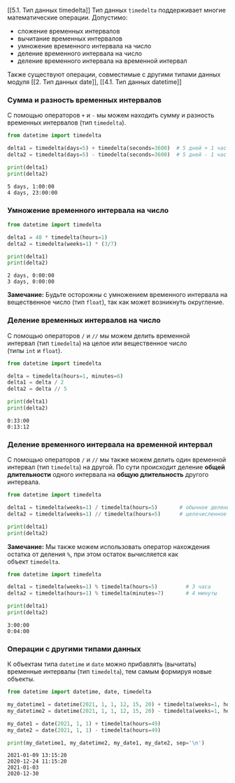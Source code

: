 [[5.1. Тип данных timedelta]]
Тип данных `timedelta` поддерживает многие математические операции. Допустимо:
- сложение временных интервалов
- вычитание временных интервалов
- умножение временного интервала на число
- деление временного интервала на число
- деление временного интервала на временной интервал

Также существуют операции, совместимые с другими типами данных модуля 
[[2. Тип данных date]], [[4.1. Тип данных datetime]]

### Сумма и разность временных интервалов

С помощью операторов `+` и `-` мы можем находить сумму и разность временных интервалов (тип `timedelta`).
```python
from datetime import timedelta

delta1 = timedelta(days=5) + timedelta(seconds=3600)  # 5 дней + 1 час
delta2 = timedelta(days=5) - timedelta(seconds=3600)  # 5 дней - 1 час

print(delta1)
print(delta2)
```
```output
5 days, 1:00:00
4 days, 23:00:00
```
### Умножение временного интервала на число
```python
from datetime import timedelta

delta1 = 48 * timedelta(hours=1)
delta2 = timedelta(weeks=1) * (3/7)

print(delta1)
print(delta2)
```
```output
2 days, 0:00:00
3 days, 0:00:00
```

**Замечание:** Будьте осторожны с умножением временного интервала на вещественное число (тип `float`), так как может возникнуть округление.

### Деление временных интервалов на число

С помощью операторов `/` и `//` мы можем делить временной интервал (тип `timedelta`) на целое или вещественное число (типы `int` и `float`).
```python
from datetime import timedelta

delta = timedelta(hours=1, minutes=6)
delta1 = delta / 2
delta2 = delta // 5

print(delta1)
print(delta2)
```
```output
0:33:00
0:13:12
```
### Деление временного интервала на временной интервал

С помощью операторов `/` и `//` мы также можем делить один временной интервал (тип `timedelta`) на другой. По сути происходит деление **общей длительности** одного интервала на **общую длительность** другого интервала.
```python
from datetime import timedelta

delta1 = timedelta(weeks=1) / timedelta(hours=5)       # обычное деление, результат float
delta2 = timedelta(weeks=1) // timedelta(hours=5)      # целочисленное деление, результат int

print(delta1)
print(delta2)
```

**Замечание:** Мы также можем использовать оператор нахождения остатка от деления `%`, при этом остаток вычисляется как объект `timedelta`.
```python
from datetime import timedelta

delta1 = timedelta(weeks=1) % timedelta(hours=5)         # 3 часа
delta2 = timedelta(hours=1) % timedelta(minutes=7)       # 4 минуты

print(delta1)
print(delta2)
```
```output
3:00:00
0:04:00
```
### Операции с другими типами данных
К объектам типа `datetime` и `date` можно прибавлять (вычитать) временные интервалы (тип `timedelta`), тем самым формируя новые объекты.

```python
from datetime import datetime, date, timedelta

my_datetime1 = datetime(2021, 1, 1, 12, 15, 20) + timedelta(weeks=1, hours=25)
my_datetime2 = datetime(2021, 1, 1, 12, 15, 20) - timedelta(weeks=1, hours=25)

my_date1 = date(2021, 1, 1) + timedelta(hours=49)
my_date2 = date(2021, 1, 1) - timedelta(hours=49)

print(my_datetime1, my_datetime2, my_date1, my_date2, sep='\n')
```
```output
2021-01-09 13:15:20
2020-12-24 11:15:20
2021-01-03
2020-12-30
```

